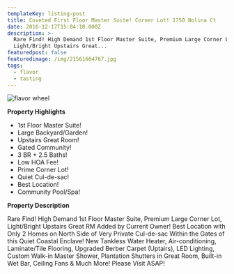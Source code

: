 ```yaml
---
templateKey: listing-post
title: Coveted First Floor Master Suite! Corner Lot! 1750 Nolina Ct
date: 2016-12-17T15:04:10.000Z
description: >-
  Rare Find! High Demand 1st Floor Master Suite, Premium Large Corner Lot,
  Light/Bright Upstairs Great...
featuredpost: false
featuredimage: /img/21561664767.jpg
tags:
  - flavor
  - tasting
---
```

![flavor wheel](/img/21561664767.jpg)

**Property Highlights**

* 1st Floor Master Suite!
* Large Backyard/Garden!
* Upstairs Great Room!
* Gated Community!
* 3 BR + 2.5 Baths!
* Low HOA Fee!
* Prime Corner Lot!
* Quiet Cul-de-sac!
* Best Location!
* Community Pool/Spa!

**Property Description**

Rare Find! High Demand 1st Floor Master Suite, Premium Large Corner Lot, Light/Bright Upstairs Great RM Added by Current Owner! Best Location with Only 2 Homes on North Side of Very Private Cul-de-sac Within the Gates of this Quiet Coastal Enclave! New Tankless Water Heater, Air-conditioning, Laminate/Tile Flooring, Upgraded Berber Carpet (Uptairs), LED Lighting, Custom Walk-in Master Shower, Plantation Shutters in Great Room, Built-in Wet Bar, Ceiling Fans & Much More! Please Visit ASAP!
